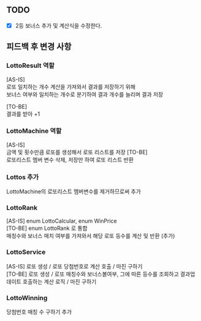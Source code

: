 ## TODO 
-[x] 2등 보너스 추가 및 계산식을 수정한다.

## 피드백 후 변경 사항
### LottoResult 역할
[AS-IS] <br>
로또 일치하는 개수 계산을 가져와서 결과를 저장하기 위해  
보너스 여부와 일치하는 개수로 분기하여 결과 개수를 늘리며 결과 저장

[TO-BE] <br>
결과를 받아 +1

### LottoMachine 역할<br>
[AS-IS]<br>
금액 및 횟수만큼 로또를 생성해서 로또 리스트를 저장
[TO-BE]<br>
로또리스트 멤버 변수 삭제, 저장만 하여 로또 리스트 반환

### Lottos 추가
LottoMachine의 로또리스트 멤버변수를 제거하므로써 추가

### LottoRank
[AS-IS] enum LottoCalcular, enum WinPrice <br>
[TO-BE] enum LottoRank 로 통합 <br>
매칭수와 보너스 매치 여부를 가져와서 해당 로또 등수를 계산 및 반환 (추가)

### LottoService
[AS-IS] 로또 생성 / 로또 당첨번호로 계산 호출 / 마진 구하기 <br>
[TO-BE] 로또 생성 / 로또 매칭수와 보너스볼여부, 그에 따른 등수를 조회하고 결과업데이트 호출하는 계산 로직 / 마진 구하기

### LottoWinning
당첨번호 매칭 수 구하기 추가 

